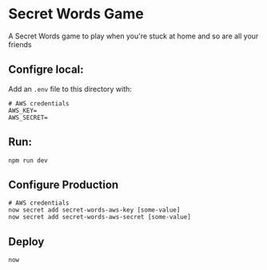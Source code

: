 # Secret Words Game
A Secret Words game to play when you're stuck at home and so are all your friends

## Configre local:

Add an `.env` file to this directory with:

```
# AWS credentials
AWS_KEY=
AWS_SECRET=
```

## Run:

```
npm run dev
```

## Configure Production

```
# AWS credentials
now secret add secret-words-aws-key [some-value]
now secret add secret-words-aws-secret [some-value]
```

## Deploy

```
now
```
